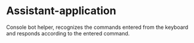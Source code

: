 # Assistant-application
Console bot helper, recognizes the commands entered from the keyboard and responds according to the entered command.
